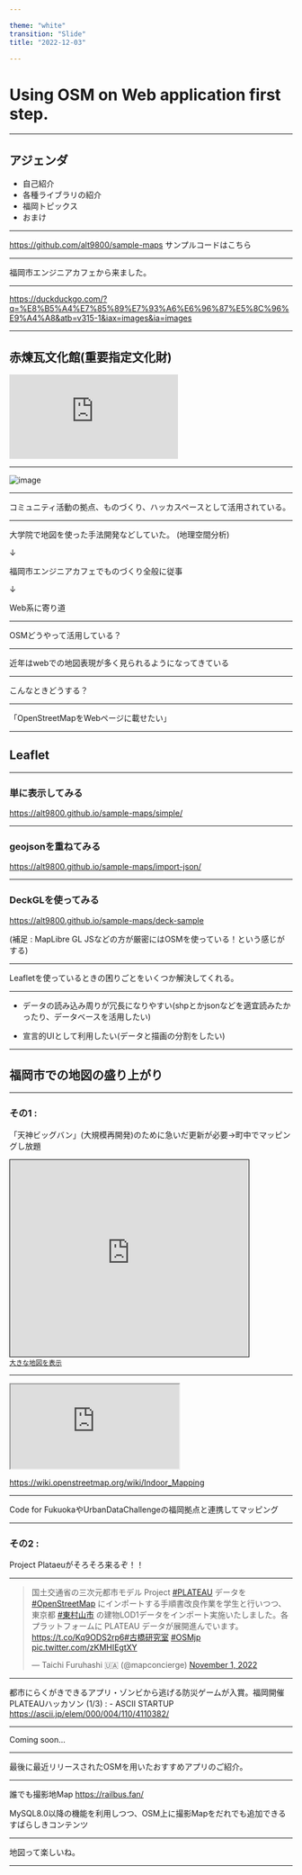 ```yaml
---

theme: "white"
transition: "Slide"
title: "2022-12-03"

---
```


# Using OSM on Web application first step.

---

## アジェンダ

- 自己紹介
- 各種ライブラリの紹介
- 福岡トピックス
- おまけ

---

https://github.com/alt9800/sample-maps
サンプルコードはこちら

---

福岡市エンジニアカフェから来ました。

---

<object data="https://duckduckgo.com/?q=%E8%B5%A4%E7%85%89%E7%93%A6%E6%96%87%E5%8C%96%E9%A4%A8&atb=v315-1&iax=images&ia=images"
width="800"
height="800"
type="text/html">
</object>
https://duckduckgo.com/?q=%E8%B5%A4%E7%85%89%E7%93%A6%E6%96%87%E5%8C%96%E9%A4%A8&atb=v315-1&iax=images&ia=images


---

## 赤煉瓦文化館(重要指定文化財)

![image](https://bunkazai.city.fukuoka.lg.jp/getImage.php?src=files/CulturalPropertyImage110imageja.jpg&width=340)


---

![image](https://engineercafe.jp/assets/img/img-main_pc.4802559a.jpg)

---

コミュニティ活動の拠点、ものづくり、ハッカスペースとして活用されている。

---

大学院で地図を使った手法開発などしていた。
(地理空間分析)

↓

福岡市エンジニアカフェでものづくり全般に従事

↓

Web系に寄り道

---


OSMどうやって活用している？

---


近年はwebでの地図表現が多く見られるようになってきている

---

こんなときどうする？

---

「OpenStreetMapをWebページに載せたい」


---

## Leaflet


---

### 単に表示してみる

https://alt9800.github.io/sample-maps/simple/

---

### geojsonを重ねてみる

https://alt9800.github.io/sample-maps/import-json/

---

### DeckGLを使ってみる

https://alt9800.github.io/sample-maps/deck-sample


(補足 : MapLibre GL JSなどの方が厳密にはOSMを使っている！という感じがする)

---

Leafletを使っているときの困りごとをいくつか解決してくれる。



---


- データの読み込み周りが冗長になりやすい(shpとかjsonなどを適宜読みたかったり、データベースを活用したい)

- 宣言的UIとして利用したい(データと描画の分割をしたい)

---

## 福岡市での地図の盛り上がり

---

### その1 : 

「天神ビッグバン」(大規模再開発)のために急いだ更新が必要→町中でマッピングし放題

<iframe width="425" height="350" frameborder="0" scrolling="no" marginheight="0" marginwidth="0" src="https://www.openstreetmap.org/export/embed.html?bbox=130.3735971450806%2C33.580946541729524%2C130.42466640472415%2C33.60261013809972&amp;layer=mapnik" style="border: 1px solid black"></iframe><br/><small><a href="https://www.openstreetmap.org/#map=15/33.5918/130.3991">大きな地図を表示</a></small>

---

<iframe src="https://tenjinbc.jp/"></iframe>

https://wiki.openstreetmap.org/wiki/Indoor_Mapping

---

Code for FukuokaやUrbanDataChallengeの福岡拠点と連携してマッピング

---

### その2 : 

Project Plataeuがそろそろ来るぞ！！


---

<blockquote class="twitter-tweet"><p lang="ja" dir="ltr">国土交通省の三次元都市モデル Project <a href="https://twitter.com/hashtag/PLATEAU?src=hash&amp;ref_src=twsrc%5Etfw">#PLATEAU</a> データを <a href="https://twitter.com/hashtag/OpenStreetMap?src=hash&amp;ref_src=twsrc%5Etfw">#OpenStreetMap</a> にインポートする手順書改良作業を学生と行いつつ、東京都 <a href="https://twitter.com/hashtag/%E6%9D%B1%E6%9D%91%E5%B1%B1%E5%B8%82?src=hash&amp;ref_src=twsrc%5Etfw">#東村山市</a> の建物LOD1データをインポート実施いたしました。各プラットフォームに PLATEAU データが展開進んでいます。 <a href="https://t.co/Kq9ODS2rp6">https://t.co/Kq9ODS2rp6</a><a href="https://twitter.com/hashtag/%E5%8F%A4%E6%A9%8B%E7%A0%94%E7%A9%B6%E5%AE%A4?src=hash&amp;ref_src=twsrc%5Etfw">#古橋研究室</a> <a href="https://twitter.com/hashtag/OSMjp?src=hash&amp;ref_src=twsrc%5Etfw">#OSMjp</a> <a href="https://t.co/zKMHIEgtXY">pic.twitter.com/zKMHIEgtXY</a></p>&mdash; Taichi Furuhashi 🇺🇦 (@mapconcierge) <a href="https://twitter.com/mapconcierge/status/1587571275953627137?ref_src=twsrc%5Etfw">November 1, 2022</a></blockquote> <script async src="https://platform.twitter.com/widgets.js" charset="utf-8"></script>

---

都市にらくがきできるアプリ・ゾンビから逃げる防災ゲームが入賞。福岡開催PLATEAUハッカソン (1/3) : - ASCII STARTUP
https://ascii.jp/elem/000/004/110/4110382/

---

Coming soon...

---

最後に最近リリースされたOSMを用いたおすすめアプリのご紹介。

---



誰でも撮影地Map
https://railbus.fan/

MySQL8.0以降の機能を利用しつつ、OSM上に撮影Mapをだれでも追加できるすばらしきコンテンツ

---

地図って楽しいね。


---